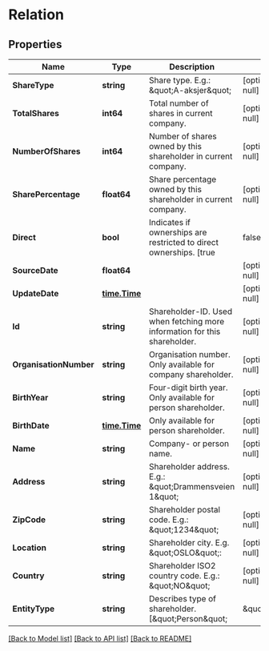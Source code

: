 # Relation

## Properties
Name | Type | Description | Notes
------------ | ------------- | ------------- | -------------
**ShareType** | **string** | Share type. E.g.: \&quot;A-aksjer\&quot; | [optional] [default to null]
**TotalShares** | **int64** | Total number of shares in current company. | [optional] [default to null]
**NumberOfShares** | **int64** | Number of shares owned by this shareholder in current company. | [optional] [default to null]
**SharePercentage** | **float64** | Share percentage owned by this shareholder in current company. | [optional] [default to null]
**Direct** | **bool** | Indicates if ownerships are restricted to direct ownerships. [true | false] | [optional] [default to null]
**SourceDate** | **float64** |  | [optional] [default to null]
**UpdateDate** | [**time.Time**](time.Time.md) |  | [optional] [default to null]
**Id** | **string** | Shareholder-ID. Used when fetching more information for this shareholder. | [optional] [default to null]
**OrganisationNumber** | **string** | Organisation number. Only available for company shareholder. | [optional] [default to null]
**BirthYear** | **string** | Four-digit birth year. Only available for person shareholder. | [optional] [default to null]
**BirthDate** | [**time.Time**](time.Time.md) | Only available for person shareholder. | [optional] [default to null]
**Name** | **string** | Company- or person name. | [optional] [default to null]
**Address** | **string** | Shareholder address. E.g.: \&quot;Drammensveien 1\&quot; | [optional] [default to null]
**ZipCode** | **string** | Shareholder postal code. E.g.: \&quot;1234\&quot; | [optional] [default to null]
**Location** | **string** | Shareholder city. E.g. \&quot;OSLO\&quot;: | [optional] [default to null]
**Country** | **string** | Shareholder ISO2 country code. E.g.: \&quot;NO\&quot; | [optional] [default to null]
**EntityType** | **string** | Describes type of shareholder. [\&quot;Person\&quot; | \&quot;Company\&quot; | \&quot;Unknown\&quot;] | [optional] [default to null]

[[Back to Model list]](../README.md#documentation-for-models) [[Back to API list]](../README.md#documentation-for-api-endpoints) [[Back to README]](../README.md)

